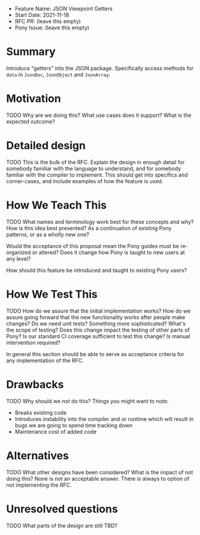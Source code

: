 - Feature Name: JSON Viewpoint Getters
- Start Date: 2021-11-18
- RFC PR: (leave this empty)
- Pony Issue: (leave this empty)

# Summary

Introduce "getters" into the JSON package. Specifically access methods for
`data` in `JsonDoc`, `JsonObject` and `JsonArray`.

# Motivation

TODO Why are we doing this? What use cases does it support? What is the expected outcome?

# Detailed design

TODO This is the bulk of the RFC. Explain the design in enough detail for somebody familiar with the language to understand, and for somebody familiar with the compiler to implement. This should get into specifics and corner-cases, and include examples of how the feature is used.

# How We Teach This

TODO What names and terminology work best for these concepts and why? How is this idea best presented? As a continuation of existing Pony patterns, or as a wholly new one?

Would the acceptance of this proposal mean the Pony guides must be re-organized or altered? Does it change how Pony is taught to new users at any level?

How should this feature be introduced and taught to existing Pony users?

# How We Test This

TODO How do we assure that the initial implementation works? How do we assure going forward that the new functionality works after people make changes? Do we need unit tests? Something more sophisticated? What's the scope of testing? Does this change impact the testing of other parts of Pony? Is our standard CI coverage sufficient to test this change? Is manual intervention required?

In general this section should be able to serve as acceptance criteria for any implementation of the RFC.

# Drawbacks

TODO Why should we *not* do this? Things you might want to note:

* Breaks existing code
* Introduces instability into the compiler and or runtime which will result in bugs we are going to spend time tracking down
* Maintenance cost of added code

# Alternatives

TODO What other designs have been considered? What is the impact of not doing this?
None is not an acceptable answer. There is always to option of not implementing the RFC.

# Unresolved questions

TODO What parts of the design are still TBD?
